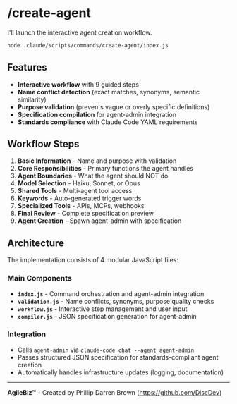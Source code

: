 # /create-agent

I'll launch the interactive agent creation workflow.

```bash
node .claude/scripts/commands/create-agent/index.js
```

## Features
- **Interactive workflow** with 9 guided steps
- **Name conflict detection** (exact matches, synonyms, semantic similarity)  
- **Purpose validation** (prevents vague or overly specific definitions)
- **Specification compilation** for agent-admin integration
- **Standards compliance** with Claude Code YAML requirements

## Workflow Steps
1. **Basic Information** - Name and purpose with validation
2. **Core Responsibilities** - Primary functions the agent handles
3. **Agent Boundaries** - What the agent should NOT do  
4. **Model Selection** - Haiku, Sonnet, or Opus
5. **Shared Tools** - Multi-agent tool access
6. **Keywords** - Auto-generated trigger words
7. **Specialized Tools** - APIs, MCPs, webhooks
8. **Final Review** - Complete specification preview
9. **Agent Creation** - Spawn agent-admin with specification

## Architecture
The implementation consists of 4 modular JavaScript files:

### Main Components
- **`index.js`** - Command orchestration and agent-admin integration
- **`validation.js`** - Name conflicts, synonyms, purpose quality checks
- **`workflow.js`** - Interactive step management and user input
- **`compiler.js`** - JSON specification generation for agent-admin

### Integration
- Calls `agent-admin` via `claude-code chat --agent agent-admin` 
- Passes structured JSON specification for standards-compliant agent creation
- Automatically handles infrastructure updates (logging, documentation)

---

**AgileBiz™** - Created by Phillip Darren Brown (https://github.com/DiscDev)